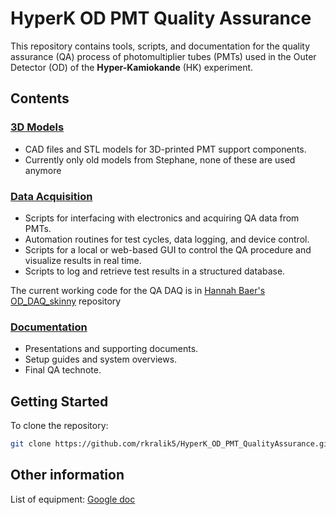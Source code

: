 # HyperK OD PMT Quality Assurance

This repository contains tools, scripts, and documentation for the quality 
assurance (QA) process of photomultiplier tubes (PMTs) used in the Outer
Detector (OD) of the **Hyper-Kamiokande** (HK) experiment.

## Contents

### [3D Models](3D_Models/)
- CAD files and STL models for 3D-printed PMT support components.
- Currently only old models from Stephane, none of these are used anymore

### [Data Acquisition](DAQ)
- Scripts for interfacing with electronics and acquiring QA data from PMTs.
- Automation routines for test cycles, data logging, and device control.
- Scripts for a local or web-based GUI to control the QA procedure and visualize results in real time.
- Scripts to log and retrieve test results in a structured database.

The current working code for the QA DAQ is in 
[Hannah Baer's OD_DAQ_skinny](https://github.com/Hannah-SB/OD_DAQ_skinny)
 repository

### [Documentation](Documentation/)
- Presentations and supporting documents.
- Setup guides and system overviews.
- Final QA technote.

## Getting Started

To clone the repository:
```bash
git clone https://github.com/rkralik5/HyperK_OD_PMT_QualityAssurance.git
```

## Other information

List of equipment: [Google doc](https://docs.google.com/spreadsheets/d/1KQ48t4xsHQqkxNsDdfh1FdT1ZlgbhRVdc6XN2WaHScI/edit?usp=sharing)
